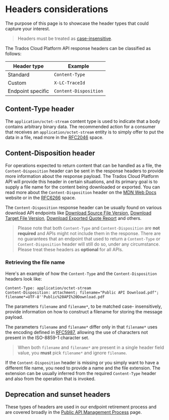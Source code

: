 # Headers considerations

The purpose of this page is to showcase the header types that could capture your interest.

> Headers must be treated as [case-insensitive](https://developer.mozilla.org/en-US/docs/Web/HTTP/Headers).

The Trados Cloud Platform API response headers can be classified as follows:

Header type | Example 
---------|----------
 Standard | `Content-Type`
 Custom | `X-LC-TraceId` 
 Endpoint specific | `Content-Disposition`

## Content-Type header

The `application/octet-stream` content type  is used to indicate that a body contains arbitrary binary data. The recommended action for a consumer that receives an
`application/octet-stream` entity is to simply offer to put the data
in a file, read more in the [RFC2046](https://www.rfc-editor.org/rfc/rfc2046#section-4.5.1) space.

## Content-Disposition header

For operations expected to return content that can be handled as a file, the `Content-Disposition` header can be sent in the response headers to provide more information about the response payload. The Trados Cloud Platform API will provide this header in certain situations, and its primary goal is to supply a file name for the content being downloaded or exported.
You can read more about the `Content-Disposition` header on the [MDN Web Docs](https://developer.mozilla.org/en-US/docs/Web/HTTP/Headers/Content-Disposition) website or in the [RFC6266](https://www.rfc-editor.org/rfc/rfc6266) space.

The `Content-Disposition` response header can be usually found on various download API endpoints like [Download Source File Version](../reference/Public-API.v1.json/paths/~1projects~1{projectId}~1source-files~1{sourceFileId}~1versions~1{fileVersionId}~1download/get), [Download Target File Version](../reference/Public-API.v1.json/paths/~1projects~1{projectId}~1target-files~1{targetFileId}~1versions~1{fileVersionId}~1download/get), [Download Exported Quote Report](../reference/Public-API.v1.json/paths/~1projects~1{projectId}~1quote-report~1download/get) and others.

> Please note that both `Content-Type` and `Content-Disposition` are  **not required** and APIs might not include them in the response. There are no guarantees that an endpoint that used to return a `Content-Type` or `Content-Disposition` header will still do so, under any circumstance. Please treat these headers as **optional** for all APIs.

### Retrieving the file name

Here's an example of how the `Content-Type` and the `Content-Disposition` headers look like:
```
Content-Type: application/octet-stream
Content-Disposition: attachment; filename="Public API Download.pdf"; filename*=UTF-8''Public%20API%20Download.pdf
```

The parameters `filename` and `filename*`, to be matched case-
insensitively, provide information on how to construct a filename for
storing the message payload.

The parameters `filename` and `filename*` differ only in that
`filename*` uses the encoding defined in [RFC5987](https://www.rfc-editor.org/rfc/rfc5987), allowing the use of characters not present in the ISO-8859-1 character set.

> When both `filename` and `filename*` are present in a single header field value, you **must** pick `filename*` and ignore `filename`.

If the `Content-Disposition` header is missing or you simply want to have a different file name, you need to provide a name and the file extension. The extension can be usually inferred from the required `Content-Type` header and also from the operation that is invoked.


## Deprecation and sunset headers

These types of headers are used in our endpoint retirement process and are covered broadly in the [Public API Management Process](../docs/Public-API-Management-Process.md#endpoint-retirement-process) page.